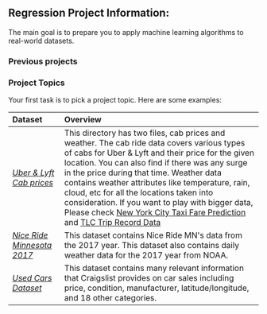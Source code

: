 ## Regression Project Information:
The main goal is to prepare you to apply machine learning algorithms to real-world datasets.

### Previous projects

### Project Topics
Your first task is to pick a project topic. Here are some examples:

| **Dataset** | Overview   |  
|:------|:-------|
| *[Uber & Lyft Cab prices](https://www.kaggle.com/ravi72munde/uber-lyft-cab-prices)* | This directory has two files, cab prices and weather. The cab ride data covers various types of cabs for Uber & Lyft and their price for the given location. You can also find if there was any surge in the price during that time. Weather data contains weather attributes like temperature, rain, cloud, etc for all the locations taken into consideration. If you want to play with bigger data, Please check [New York City Taxi Fare Prediction](https://www.kaggle.com/c/new-york-city-taxi-fare-prediction/data) and [TLC Trip Record Data](https://www1.nyc.gov/site/tlc/about/tlc-trip-record-data.page)|
| *[Nice Ride Minnesota 2017](https://www.kaggle.com/brendanhasz/nice-ride-mn-2017)* | This dataset contains Nice Ride MN's data from the 2017 year. This dataset also contains daily weather data for the 2017 year from NOAA. | 
| *[Used Cars Dataset](https://www.kaggle.com/austinreese/craigslist-carstrucks-data)* | This dataset contains many relevant information that Craigslist provides on car sales including price, condition, manufacturer, latitude/longitude, and 18 other categories.|
